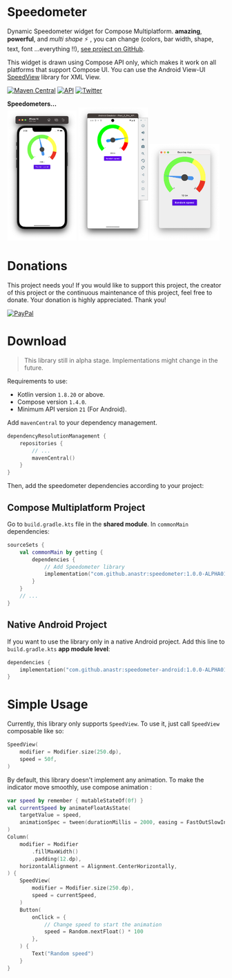 # Speedometer
Dynamic Speedometer widget for Compose Multiplatform. **amazing**, **powerful**, and _multi shape_ :zap: , you can change (colors, bar width, shape, text, font ...everything !!),
[see project on GitHub](https://github.com/anastr/Speedometer/).

This widget is drawn using Compose API only, which makes it work on all platforms that support Compose UI. You can use the Android View-UI [SpeedView](https://github.com/anastr/SpeedView/) library for XML View.

[![Maven Central](https://img.shields.io/maven-central/v/com.github.anastr/speedviewlib?color=cyan)](https://mvnrepository.com/artifact/com.github.anastr/speedometer/latest)
[![API](https://img.shields.io/badge/API-+21-red.svg?style=flat)](#)
[![Twitter](https://img.shields.io/badge/Twitter-@AnasAltairDent-blue.svg?style=flat)](http://twitter.com/AnasAltairDent)

**Speedometers...**<br/>
<img src="images/SpeedView-IOS.png" width="32%" />
<img src="images/SpeedView-Android.png" width="32%" />
<img src="images/SpeedView-Desktop.png" width="32%" />

# Donations

This project needs you! If you would like to support this project, the creator of this project or the continuous maintenance of this project, feel free to donate. Your donation is highly appreciated. Thank you!

[![PayPal](https://www.paypalobjects.com/en_US/i/btn/btn_donateCC_LG.gif)](https://www.paypal.com/donate/?hosted_button_id=VQ9DDY2KSQLJW)


# Download
> This library still in alpha stage. Implementations might change in the future.

Requirements to use:

- Kotlin version `1.8.20` or above.
- Compose version `1.4.0`.
- Minimum API version `21` (For Android).

Add `mavenCentral` to your dependency management.

```kotlin
dependencyResolutionManagement {
    repositories {
        // ...
        mavenCentral()
    }
}
```

Then, add the speedometer dependencies according to your project:

## Compose Multiplatform Project

Go to `build.gradle.kts` file in the **shared module**. In `commonMain` dependencies:

```kotlin
sourceSets {
    val commonMain by getting {
        dependencies {
            // Add Speedometer library
            implementation("com.github.anastr:speedometer:1.0.0-ALPHA01")
        }
    }
    // ...
}
```

## Native Android Project

If you want to use the library only in a native Android project. Add this line to `build.gradle.kts` **app module level**:

```kotlin
dependencies {
    implementation("com.github.anastr:speedometer-android:1.0.0-ALPHA01")
}
```

# Simple Usage
Currently, this library only supports `SpeedView`. To use it, just call `SpeedView` composable like so:
```kotlin
SpeedView(
    modifier = Modifier.size(250.dp),
    speed = 50f,
)
```

By default, this library doesn't implement any animation. To make the indicator move smoothly, use compose animation :
```kotlin
var speed by remember { mutableStateOf(0f) }
val currentSpeed by animateFloatAsState(
    targetValue = speed,
    animationSpec = tween(durationMillis = 2000, easing = FastOutSlowInEasing)
)
Column(
    modifier = Modifier
        .fillMaxWidth()
        .padding(12.dp),
    horizontalAlignment = Alignment.CenterHorizontally,
) {
    SpeedView(
        modifier = Modifier.size(250.dp),
        speed = currentSpeed,
    )
    Button(
        onClick = {
            // Change speed to start the animation
            speed = Random.nextFloat() * 100
        },
    ) {
        Text("Random speed")
    }
}
```
